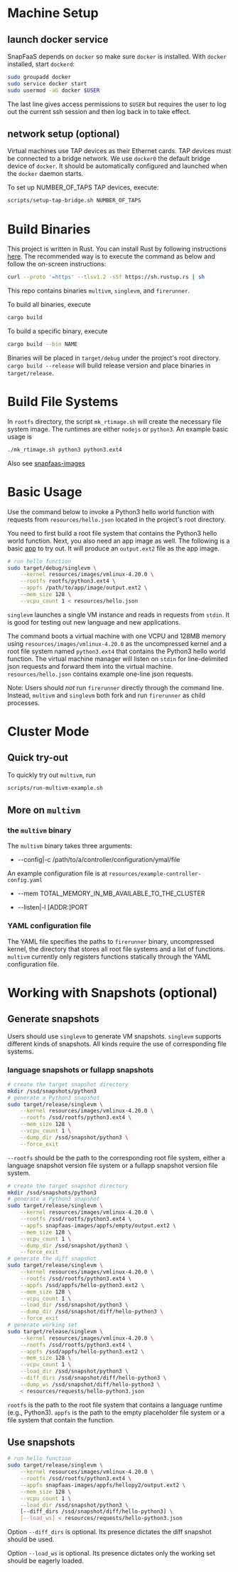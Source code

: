 # Machine Setup

## launch docker service

SnapFaaS depends on `docker` so make sure `docker` is installed.
With `docker` installed, start `dockerd`:

```bash
sudo groupadd docker
sudo service docker start
sudo usermod -aG docker $USER
```

The last line gives access permissions to `$USER`
but requires the user to log out the current ssh session and then log back in
to take effect.

## network setup (optional)

Virtual machines use TAP devices as their Ethernet cards. TAP devices must be
connected to a bridge network. We use `docker0` the default bridge device
of `docker`. It should be automatically configured and launched
when the `docker` daemon starts.

To set up NUMBER_OF_TAPS TAP devices, execute:

```bash
scripts/setup-tap-bridge.sh NUMBER_OF_TAPS
```

# Build Binaries

This project is written in Rust. You can install Rust by following instructions [here](https://www.rust-lang.org/tools/install).
The recommended way is to execute the command as below and follow the on-screen instructions:

```bash
curl --proto '=https' --tlsv1.2 -sSf https://sh.rustup.rs | sh
```

This repo contains binaries `multivm`, `singlevm`, and `firerunner`.

To build all binaries, execute

```bash
cargo build
```

To build a specific binary, execute

```bash
cargo build --bin NAME
```

Binaries will be placed in `target/debug` under the project's root directory.
`cargo build --release` will build release version and place binaries in `target/release`.

# Build File Systems

In `rootfs` directory, the script `mk_rtimage.sh` will create the necessary file
system image. The runtimes are either `nodejs` or `python3`. An example basic
usage is

```bash
./mk_rtimage.sh python3 python3.ext4
```

Also see [snapfaas-images](https://www.github.com/princeton-sns/snapfaas-images)

# Basic Usage

Use the command below to invoke a Python3 hello world function with requests from `resources/hello.json`
located in the project's root directory.

You need to first build a root file system that contains the Python3 hello world function.
Next, you also need an app image as well. The following is a basic
[app](https://github.com/princeton-sns/snapfaas-images/tree/master/appfs/python3/hello)
to try out. It will produce an `output.ext2` file as the app image.

```bash
# run hello function
sudo target/debug/singlevm \
    --kernel resources/images/vmlinux-4.20.0 \
    --rootfs rootfs/python3.ext4 \
    --appfs /path/to/app/image/output.ext2 \
    --mem_size 128 \
    --vcpu_count 1 < resources/hello.json
```

`singlevm` launches a single VM instance and reads in requests from `stdin`.
It is good for testing out new language and new applications.

The command boots a virtual machine with one VCPU and 128MB memory using
`resources/images/vmlinux-4.20.0`
as the uncompressed kernel and a root file system named `python3.ext4` that contains
the Python3 hello world function.
The virtual machine manager will listen on `stdin` for line-delimited json requests and
forward them into the virtual machine. `resources/hello.json` contains example one-line
json requests.

Note: Users should _not_ run `firerunner` directly through the command line. Instead,
`multivm` and `singlevm` both fork and run `firerunner` as child processes.

# Cluster Mode

## Quick try-out

To quickly try out `multivm`, run

```bash
scripts/run-multivm-example.sh
```

## More on `multivm`

### the `multivm` binary

The `multivm` binary takes three arguments:

- -\-config|-c /path/to/a/controller/configuration/ymal/file

An example configuration file is at `resources/example-controller-config.yaml`

- -\-mem TOTAL_MEMORY_IN_MB_AVAILABLE_TO_THE_CLUSTER

- -\-listen|-l [ADDR:]PORT

### YAML configuration file

The YAML file specifies the paths to `firerunner` binary, uncompressed kernel, the directory that
stores all root file systems and a list of functions. `multivm` currently only registers functions
statically through the YAML configuration file.

# Working with Snapshots (optional)

## Generate snapshots

Users should use `singlevm` to generate VM snapshots. `singlevm` supports different kinds of snapshots.
All kinds require the use of corresponding file systems.

### language snapshots or fullapp snapshots

```bash
# create the target snapshot directory
mkdir /ssd/snapshots/python3
# generate a Python3 snapshot
sudo target/release/singlevm \
    --kernel resources/images/vmlinux-4.20.0 \
    --rootfs /ssd/rootfs/python3.ext4 \
    --mem_size 128 \
    --vcpu_count 1 \
    --dump_dir /ssd/snapshot/python3 \
    --force_exit
```

`--rootfs` should be the path to the corresponding root file system, either a language snapshot
version file system or a fullapp snapshot version file system.

```bash
# create the target snapshot directory
mkdir /ssd/snapshots/python3
# generate a Python3 snapshot
sudo target/release/singlevm \
    --kernel resources/images/vmlinux-4.20.0 \
    --rootfs /ssd/rootfs/python3.ext4 \
    --appfs snapfaas-images/appfs/empty/output.ext2 \
    --mem_size 128 \
    --vcpu_count 1 \
    --dump_dir /ssd/snapshot/python3 \
    --force_exit
# generate the diff snapshot
sudo target/release/singlevm \
    --kernel resources/images/vmlinux-4.20.0 \
    --rootfs /ssd/rootfs/python3.ext4 \
    --appfs /ssd/appfs/hello-python3.ext2 \
    --mem_size 128 \
    --vcpu_count 1 \
    --load_dir /ssd/snapshot/python3 \
    --dump_dir /ssd/snapshot/diff/hello-python3 \
    --force_exit
# generate working set
sudo target/release/singlevm \
    --kernel resources/images/vmlinux-4.20.0 \
    --rootfs /ssd/rootfs/python3.ext4 \
    --appfs /ssd/appfs/hello-python3.ext2 \
    --mem_size 128 \
    --vcpu_count 1 \
    --load_dir /ssd/snapshot/python3 \
    --diff_dirs /ssd/snapshot/diff/hello-python3 \
    --dump_ws /ssd/snapshot/diff/hello-python3 \
    < resources/requests/hello-python3.json
```

`rootfs` is the path to the root file system that contains a language runtime (e.g., Python3).
`appfs` is the path to the empty placeholder file system or a file system that contain the function.

## Use snapshots

```bash
# run hello function
sudo target/release/singlevm \
    --kernel resources/images/vmlinux-4.20.0 \
    --rootfs /ssd/rootfs/python3.ext4 \
    --appfs snapfaas-images/appfs/hellopy2/output.ext2 \
    --mem_size 128 \
    --vcpu_count 1 \
    --load_dir /ssd/snapshot/python3 \
    [--diff_dirs /ssd/snapshot/diff/hello-python3] \
    [--load_ws] < resources/requests/hello-python3.json
```

Option `--diff_dirs` is optional. Its presence dictates the diff snapshot should be used.

Option `--load_ws` is optional. Its presence dictates only the working set should be eagerly loaded.
